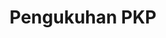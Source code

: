 ---
id: 19
title: Pengukuhan PKP
linkurl: https://docs.google.com/document/d/1-CPRvsI9xvKqHKhHgihGZ-2fmsknEjkXCF9d4LBcJCM/edit?usp=drivesdk
fitur: resume
category: kup
topik: NPWP dan PKP
subtopik: Ketentuan Sejak Atau setelah 30 Mei 2013
type: word
modifiedTime: 11 Desember 2019
---